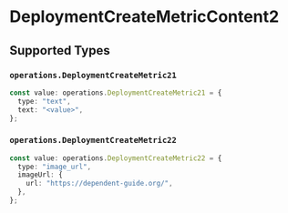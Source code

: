 # DeploymentCreateMetricContent2


## Supported Types

### `operations.DeploymentCreateMetric21`

```typescript
const value: operations.DeploymentCreateMetric21 = {
  type: "text",
  text: "<value>",
};
```

### `operations.DeploymentCreateMetric22`

```typescript
const value: operations.DeploymentCreateMetric22 = {
  type: "image_url",
  imageUrl: {
    url: "https://dependent-guide.org/",
  },
};
```

